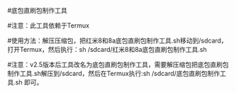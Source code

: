 #底包直刷包制作工具

#注意：此工具依赖于Termux

#使用方法：解压压缩包，把红米8和8a底包直刷包制作工具.sh移动到/sdcard，打开Termux，然后执行：sh /sdcard/红米8和8a底包直刷包制作工具.sh

#注意：v2.5版本后工具改名为底包直刷包制作工具，需要解压缩包把底包直刷包制作工具.sh解压到/sdcard，然后在Termux执行:sh /sdcard/底包直刷包制作工具.sh 即可。
